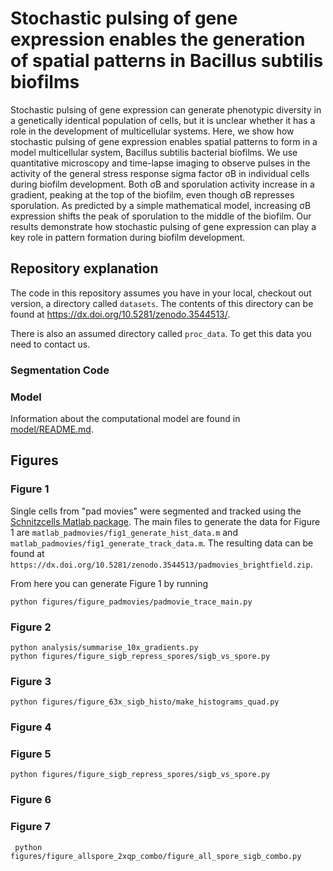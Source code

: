 # Stochastic pulsing of gene expression enables the generation of spatial patterns in Bacillus subtilis biofilms

Stochastic pulsing of gene expression can generate phenotypic diversity in a genetically identical population of cells, but it is unclear whether it has a role in the development of multicellular systems. Here, we show how stochastic pulsing of gene expression enables spatial patterns to form in a model multicellular system, Bacillus subtilis bacterial biofilms. We use quantitative microscopy and time-lapse imaging to observe pulses in the activity of the general stress response sigma factor σB in individual cells during biofilm development. Both σB and sporulation activity increase in a gradient, peaking at the top of the biofilm, even though σB represses sporulation. As predicted by a simple mathematical model, increasing σB expression shifts the peak of sporulation to the middle of the biofilm. Our results demonstrate how stochastic pulsing of gene expression can play a key role in pattern formation during biofilm development.

## Repository explanation
The code in this repository assumes you have in your local, checkout out version, a directory called `datasets`. 
The contents of this directory can be found at https://dx.doi.org/10.5281/zenodo.3544513/. 

There is also an assumed directory called `proc_data`. 
To get this data you need to contact us. 

### Segmentation Code


### Model 
Information about the computational model are found in [model/README.md](model/READ.md).

## Figures

### Figure 1
Single cells from "pad movies" were segmented and tracked using the [Schnitzcells Matlab package](http://easerver.caltech.edu/wordpress/schnitzcells/). 
The main files to generate the data for Figure 1 are `matlab_padmovies/fig1_generate_hist_data.m` and `matlab_padmovies/fig1_generate_track_data.m`. 
The resulting data can be found at `https://dx.doi.org/10.5281/zenodo.3544513/padmovies_brightfield.zip`.

From here you can generate Figure 1 by running 
```
python figures/figure_padmovies/padmovie_trace_main.py
```


### Figure 2
```
python analysis/summarise_10x_gradients.py
python figures/figure_sigb_repress_spores/sigb_vs_spore.py
```

### Figure 3
```
python figures/figure_63x_sigb_histo/make_histograms_quad.py
```
### Figure 4

### Figure 5
```
python figures/figure_sigb_repress_spores/sigb_vs_spore.py
```

### Figure 6

### Figure 7
```
 python figures/figure_allspore_2xqp_combo/figure_all_spore_sigb_combo.py
```

